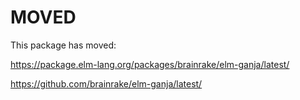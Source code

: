 # MOVED

This package has moved: 

https://package.elm-lang.org/packages/brainrake/elm-ganja/latest/ 

https://github.com/brainrake/elm-ganja/latest/

<!-- 

Lorem ipsum dolor sit amet, consectetur adipiscing elit, sed do eiusmod tempor incididunt ut labore et dolore magna aliqua. Nascetur ridiculus mus mauris vitae. Arcu dui vivamus arcu felis bibendum ut tristique et. Bibendum neque egestas congue quisque egestas diam in. Neque vitae tempus quam pellentesque nec nam aliquam sem et. Urna cursus eget nunc scelerisque. Ut sem nulla pharetra diam. Malesuada pellentesque elit eget gravida cum sociis natoque penatibus. At elementum eu facilisis sed odio. Purus gravida quis blandit turpis cursus. A arcu cursus vitae congue mauris rhoncus aenean vel elit. Interdum posuere lorem ipsum dolor sit. Bibendum enim facilisis gravida neque convallis. Et magnis dis parturient montes nascetur. Id diam vel quam elementum pulvinar etiam non quam. Turpis massa tincidunt dui ut ornare lectus sit amet. Posuere morbi leo urna molestie at. Massa placerat duis ultricies lacus sed turpis tincidunt id aliquet. Leo in vitae turpis massa sed elementum tempus egestas sed.

-->